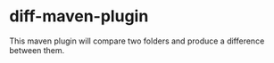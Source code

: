 # diff-maven-plugin
This maven plugin will compare two folders and produce a difference between them.
